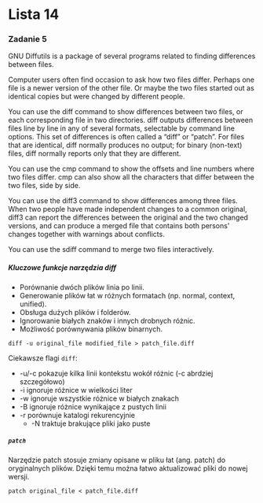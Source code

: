 # Lista 14

### Zadanie 5

GNU Diffutils is a package of several programs related to finding differences between files.

Computer users often find occasion to ask how two files differ. Perhaps one file is a newer version of the other file. Or maybe the two files started out as identical copies but were changed by different people.

You can use the diff command to show differences between two files, or each corresponding file in two directories. diff outputs differences between files line by line in any of several formats, selectable by command line options. This set of differences is often called a “diff” or “patch”. For files that are identical, diff normally produces no output; for binary (non-text) files, diff normally reports only that they are different.

You can use the cmp command to show the offsets and line numbers where two files differ. cmp can also show all the characters that differ between the two files, side by side.

You can use the diff3 command to show differences among three files. When two people have made independent changes to a common original, diff3 can report the differences between the original and the two changed versions, and can produce a merged file that contains both persons' changes together with warnings about conflicts.

You can use the sdiff command to merge two files interactively.

##### Kluczowe funkcje narzędzia diff

-   Porównanie dwóch plików linia po linii.
-   Generowanie plików łat w różnych formatach (np. normal, context, unified).
-   Obsługa dużych plików i folderów.
-   Ignorowanie białych znaków i innych drobnych różnic.
-   Możliwość porównywania plików binarnych.



```
diff -u original_file modified_file > patch_file.diff
```

Ciekawsze flagi ```diff```:
-   -u/-c pokazuje kilka linii kontekstu wokół różnic (-c abrdziej szczegółowo)
-   -i ignoruje różnice w wielkości liter
-   -w ignoruje wszystkie różnice w białych znakach
-   -B ignoruje różnice wynikające z pustych linii
-   -r porównuje katalogi rekurencyjnie
    -   -N traktuje brakujące pliki jako puste


##### ```patch```

Narzędzie patch stosuje zmiany opisane w pliku łat (ang. patch) do oryginalnych plików. Dzięki temu można łatwo aktualizować pliki do nowej wersji.

```
patch original_file < patch_file.diff
```

